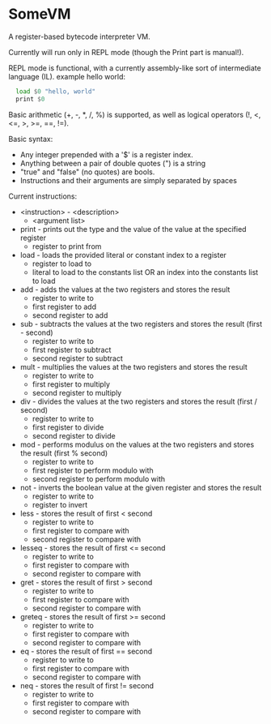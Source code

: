 # SomeVM
A register-based bytecode interpreter VM.

Currently will run only in REPL mode (though the Print part is manual!).

REPL mode is functional, with a currently assembly-like sort of intermediate language (IL).
example hello world:
```asm
  load $0 "hello, world"
  print $0
```

Basic arithmetic (+, -, *, /, %) is supported, as well as logical operators (!, <, <=, >, >=, ==, !=).

Basic syntax:
* Any integer prepended with a '$' is a register index.
* Anything between a pair of double quotes (") is a string
* "true" and "false" (no quotes) are bools.
* Instructions and their arguments are simply separated by spaces

Current instructions:
* \<instruction\> - \<description\>
  * \<argument list\>
* print - prints out the type and the value of the value at the specified register
  * register to print from
* load - loads the provided literal or constant index to a register
  * register to load to
  * literal to load to the constants list OR an index into the constants list to load
* add - adds the values at the two registers and stores the result
  * register to write to
  * first register to add
  * second register to add
* sub - subtracts the values at the two registers and stores the result (first - second)
  * register to write to
  * first register to subtract
  * second register to subtract
* mult - multiplies the values at the two registers and stores the result
  * register to write to
  * first register to multiply
  * second register to multiply
* div - divides the values at the two registers and stores the result (first / second)
  * register to write to
  * first register to divide
  * second register to divide
* mod - performs modulus on the values at the two registers and stores the result (first % second)
  * register to write to
  * first register to perform modulo with
  * second register to perform modulo with
* not - inverts the boolean value at the given register and stores the result
  * register to write to
  * register to invert
* less - stores the result of first < second
  * register to write to
  * first register to compare with
  * second register to compare with
* lesseq - stores the result of first <= second
  * register to write to
  * first register to compare with
  * second register to compare with
* gret - stores the result of first > second
  * register to write to
  * first register to compare with
  * second register to compare with
* greteq - stores the result of first >= second
  * register to write to
  * first register to compare with
  * second register to compare with
* eq - stores the result of first == second
  * register to write to
  * first register to compare with
  * second register to compare with
* neq - stores the result of first != second
  * register to write to
  * first register to compare with
  * second register to compare with
